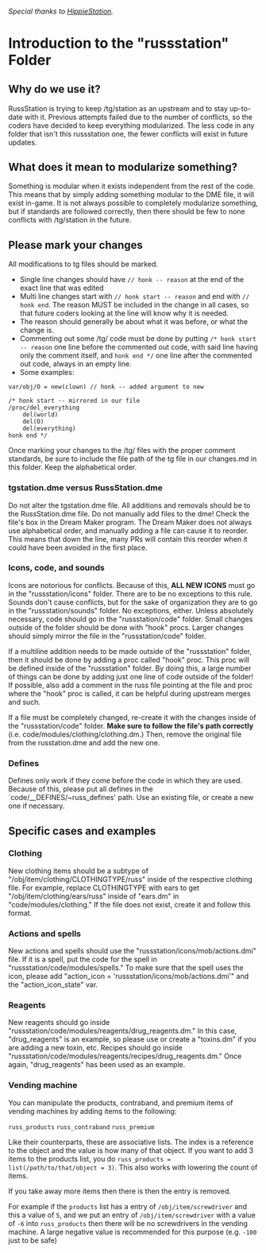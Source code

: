 ###### Special thanks to [HippieStation](https://github.com/HippieStation/HippieStation/blob/master/hippiestation/README.md).

# Introduction to the "russstation" Folder

## Why do we use it?

RussStation is trying to keep /tg/station as an upstream and to stay up-to-date with it. Previous attempts failed due to the number of conflicts, so the coders have decided to keep everything modularized. The less code in any folder that isn't this russstation one, the fewer conflicts will exist in future updates.

## What does it mean to modularize something?

Something is modular when it exists independent from the rest of the code. This means that by simply adding something modular to the DME file, it will exist in-game. It is not always possible to completely modularize something, but if standards are followed correctly, then there should be few to none conflicts with /tg/station in the future.

## Please mark your changes

All modifications to tg files should be marked.

- Single line changes should have `// honk -- reason` at the end of the exact line that was edited
- Multi line changes start with `// honk start -- reason` and end with `// honk end`. The reason MUST be included in the change in all cases, so that future coders looking at the line will know why it is needed.
- The reason should generally be about what it was before, or what the change is.
- Commenting out some /tg/ code must be done by putting `/* honk start -- reason` one line before the commented out code, with said line having only the comment itself, and `honk end */` one line after the commented out code, always in an empty line.
- Some examples:
```
var/obj/O = new(clown) // honk -- added argument to new
```
```
/* honk start -- mirrored in our file
/proc/del_everything
	del(world)
	del(O)
	del(everything)
honk end */
```

Once marking your changes to the /tg/ files with the proper comment standards, be sure to include the file path of the tg file in our changes.md in this folder. Keep the alphabetical order.


### tgstation.dme versus RussStation.dme

Do not alter the tgstation.dme file. All additions and removals should be to the RussStation.dme file. Do not manually add files to the dme! Check the file's box in the Dream Maker program. The Dream Maker does not always use alphabetical order, and manually adding a file can cause it to reorder. This means that down the line, many PRs will contain this reorder when it could have been avoided in the first place.

### Icons, code, and sounds

Icons are notorious for conflicts. Because of this, **ALL NEW ICONS** must go in the "russstation/icons" folder. There are to be no exceptions to this rule. Sounds don't cause conflicts, but for the sake of organization they are to go in the "russstation/sounds" folder. No exceptions, either. Unless absolutely necessary, code should go in the "russstation/code" folder. Small changes outside of the folder should be done with "hook" procs. Larger changes should simply mirror the file in the "russstation/code" folder.

If a multiline addition needs to be made outside of the "russstation" folder, then it should be done by adding a proc called "hook" proc. This proc will be defined inside of the "russstation" folder. By doing this, a large number of things can be done by adding just one line of code outside of the folder! If possible, also add a comment in the russ file pointing at the file and proc where the "hook" proc is called, it can be helpful during upstream merges and such.

If a file must be completely changed, re-create it with the changes inside of the "russstation/code" folder. **Make sure to follow the file's path correctly** (i.e. code/modules/clothing/clothing.dm.) Then, remove the original file from the russtation.dme and add the new one.

### Defines

Defines only work if they come before the code in which they are used. Because of this, please put all defines in the `code/__DEFINES/~russ_defines' path. Use an existing file, or create a new one if necessary.

## Specific cases and examples

### Clothing

New clothing items should be a subtype of "/obj/item/clothing/CLOTHINGTYPE/russ" inside of the respective clothing file. For example, replace CLOTHINGTYPE with ears to get "/obj/item/clothing/ears/russ" inside of "ears.dm" in "code/modules/clothing." If the file does not exist, create it and follow this format.

### Actions and spells

New actions and spells should use the "russstation/icons/mob/actions.dmi" file. If it is a spell, put the code for the spell in "russstation/code/modules/spells." To make sure that the spell uses the  icon, please add "action_icon = 'russstation/icons/mob/actions.dmi'" and the "action_icon_state" var.

### Reagents

New reagents should go inside "russstation/code/modules/reagents/drug_reagents.dm." In this case, "drug_reagents" is an example, so please use or create a "toxins.dm" if you are adding a new toxin, etc. Recipes should go inside "russstation/code/modules/reagents/recipes/drug_reagents.dm." Once again, "drug_reagents" has been used as an example.

### Vending machine

You can manipulate the products, contraband, and premium items of vending machines by adding items to the following:

`russ_products` 
`russ_contraband`
`russ_premium`

Like their counterparts, these are associative lists. The index is a reference to the object and the value is how many of that object. If you want to add 3 items to the products list, you do `russ_products = list(/path/to/that/object = 3)`. This also works with lowering the count of items. 

If you take away more items then there is then the entry is removed. 

For example if the `products` list has a entry of `/obj/item/screwdriver` and this a value of `5`, and we put an entry of `/obj/item/screwdriver` with a value of `-6` into `russ_products` then there will be no screwdrivers in the vending machine. A large negative value is recommended for this purpose (e.g. `-100` just to be safe)
